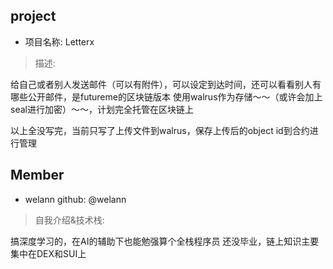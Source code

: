## project
- 项目名称: Letterx
> 描述: 

给自己或者别人发送邮件（可以有附件），可以设定到达时间，还可以看看别人有哪些公开邮件，是futureme的区块链版本
使用walrus作为存储～～（或许会加上seal进行加密）～～，计划完全托管在区块链上

以上全没写完，当前只写了上传文件到walrus，保存上传后的object id到合约进行管理 


## Member
- welann  github: @welann
> 自我介绍&技术栈:  

搞深度学习的，在AI的辅助下也能勉强算个全栈程序员
还没毕业，链上知识主要集中在DEX和SUI上

